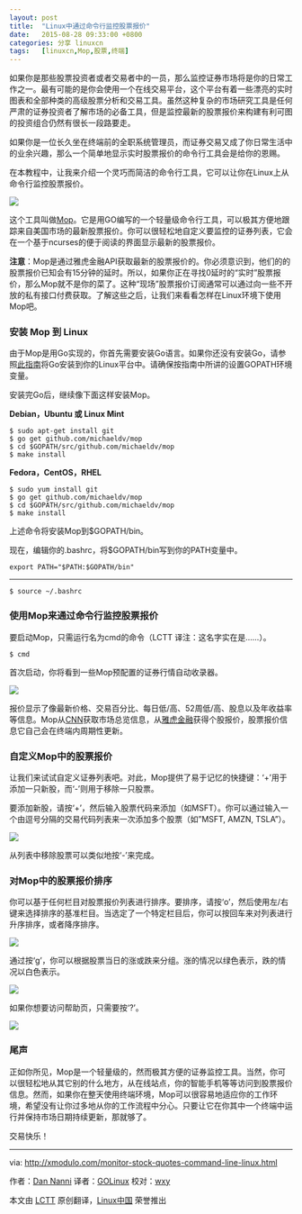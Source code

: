 ```yaml
---
layout: post
title:	"Linux中通过命令行监控股票报价"
date:	2015-08-28 09:33:00 +0800 
categories:	分享 linuxcn 
tags:	[linuxcn,Mop,股票,终端]
---
```



如果你是那些股票投资者或者交易者中的一员，那么监控证券市场将是你的日常工作之一。最有可能的是你会使用一个在线交易平台，这个平台有着一些漂亮的实时图表和全部种类的高级股票分析和交易工具。虽然这种复杂的市场研究工具是任何严肃的证券投资者了解市场的必备工具，但是监控最新的股票报价来构建有利可图的投资组合仍然有很长一段路要走。


如果你是一位长久坐在终端前的全职系统管理员，而证券交易又成了你日常生活中的业余兴趣，那么一个简单地显示实时股票报价的命令行工具会是给你的恩赐。


在本教程中，让我来介绍一个灵巧而简洁的命令行工具，它可以让你在Linux上从命令行监控股票报价。


![](/Asserts/Images//attachment/album/201508/27/233520i0djbtdk5ny59yf6.png)


这个工具叫做[Mop](https://github.com/michaeldv/mop)。它是用GO编写的一个轻量级命令行工具，可以极其方便地跟踪来自美国市场的最新股票报价。你可以很轻松地自定义要监控的证券列表，它会在一个基于ncurses的便于阅读的界面显示最新的股票报价。


**注意**：Mop是通过雅虎金融API获取最新的股票报价的。你必须意识到，他们的的股票报价已知会有15分钟的延时。所以，如果你正在寻找0延时的“实时”股票报价，那么Mop就不是你的菜了。这种“现场”股票报价订阅通常可以通过向一些不开放的私有接口付费获取。了解这些之后，让我们来看看怎样在Linux环境下使用Mop吧。


### 安装 Mop 到 Linux


由于Mop是用Go实现的，你首先需要安装Go语言。如果你还没有安装Go，请参照[此指南](http://ask.xmodulo.com/install-go-language-linux.html)将Go安装到你的Linux平台中。请确保按指南中所讲的设置GOPATH环境变量。


安装完Go后，继续像下面这样安装Mop。


**Debian，Ubuntu 或 Linux Mint**



```
$ sudo apt-get install git
$ go get github.com/michaeldv/mop
$ cd $GOPATH/src/github.com/michaeldv/mop
$ make install

```

**Fedora，CentOS，RHEL**



```
$ sudo yum install git
$ go get github.com/michaeldv/mop
$ cd $GOPATH/src/github.com/michaeldv/mop
$ make install

```

上述命令将安装Mop到$GOPATH/bin。


现在，编辑你的.bashrc，将$GOPATH/bin写到你的PATH变量中。



```
export PATH="$PATH:$GOPATH/bin"

```



---



```
$ source ~/.bashrc 

```

### 使用Mop来通过命令行监控股票报价


要启动Mop，只需运行名为cmd的命令（LCTT 译注：这名字实在是……）。



```
$ cmd 

```

首次启动，你将看到一些Mop预配置的证券行情自动收录器。


![](/Asserts/Images//attachment/album/201508/27/233531pu1wioob0il0ie1i.jpg)


报价显示了像最新价格、交易百分比、每日低/高、52周低/高、股息以及年收益率等信息。Mop从[CNN](http://money.cnn.com/Asserts/Images//markets/)获取市场总览信息，从[雅虎金融](http://finance.yahoo.com/)获得个股报价，股票报价信息它自己会在终端内周期性更新。


### 自定义Mop中的股票报价


让我们来试试自定义证券列表吧。对此，Mop提供了易于记忆的快捷键：‘+’用于添加一只新股，而‘-’则用于移除一只股票。


要添加新股，请按‘+’，然后输入股票代码来添加（如MSFT）。你可以通过输入一个由逗号分隔的交易代码列表来一次添加多个股票（如”MSFT, AMZN, TSLA”）。


![](/Asserts/Images//attachment/album/201508/27/233542ooduej65utw5eo1w.jpg)


从列表中移除股票可以类似地按‘-’来完成。


### 对Mop中的股票报价排序


你可以基于任何栏目对股票报价列表进行排序。要排序，请按‘o’，然后使用左/右键来选择排序的基准栏目。当选定了一个特定栏目后，你可以按回车来对列表进行升序排序，或者降序排序。


![](/Asserts/Images//attachment/album/201508/27/233548obttlrjotdzl6iiu.jpg)


通过按‘g’，你可以根据股票当日的涨或跌来分组。涨的情况以绿色表示，跌的情况以白色表示。


![](/Asserts/Images//attachment/album/201508/27/233551zooa3wyzruq5nn5n.jpg)


如果你想要访问帮助页，只需要按‘?’。


![](/Asserts/Images//attachment/album/201508/27/233555dz3keb4qa6a76bq9.jpg)


### 尾声


正如你所见，Mop是一个轻量级的，然而极其方便的证券监控工具。当然，你可以很轻松地从其它别的什么地方，从在线站点，你的智能手机等等访问到股票报价信息。然而，如果你在整天使用终端环境，Mop可以很容易地适应你的工作环境，希望没有让你过多地从你的工作流程中分心。只要让它在你其中一个终端中运行并保持市场日期持续更新，那就够了。


交易快乐！




---


via: <http://xmodulo.com/monitor-stock-quotes-command-line-linux.html>


作者：[Dan Nanni](http://xmodulo.com/author/nanni) 译者：[GOLinux](https://github.com/GOLinux) 校对：[wxy](https://github.com/wxy)


本文由 [LCTT](https://github.com/LCTT/TranslateProject) 原创翻译，[Linux中国](https://linux.cn/) 荣誉推出
